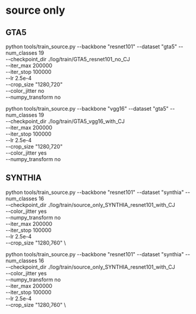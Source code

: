 # source only
## GTA5
python tools/train_source.py --backbone "resnet101" --dataset "gta5" --num_classes 19 \
--checkpoint_dir ./log/train/GTA5_resnet101_no_CJ \
--iter_max 200000 \
--iter_stop 100000 \
--lr 2.5e-4 \
--crop_size "1280,720" \
--color_jitter no \
--numpy_transform no

python tools/train_source.py --backbone "vgg16" --dataset "gta5" --num_classes 19 \
--checkpoint_dir ./log/train/GTA5_vgg16_with_CJ \
--iter_max 200000 \
--iter_stop 100000 \
--lr 2.5e-4 \
--crop_size "1280,720" \
--color_jitter yes \
--numpy_transform no

## SYNTHIA
python tools/train_source.py --backbone "resnet101" --dataset "synthia" --num_classes 16 \
--checkpoint_dir ./log/train/source_only_SYNTHIA_resnet101_with_CJ \
--color_jitter yes \
--numpy_transform no \
--iter_max 200000 \
--iter_stop 100000 \
--lr 2.5e-4 \
--crop_size "1280,760" \

python tools/train_source.py --backbone "resnet101" --dataset "synthia" --num_classes 16 \
--checkpoint_dir ./log/train/source_only_SYNTHIA_resnet101_with_CJ \
--color_jitter yes \
--numpy_transform no \
--iter_max 200000 \
--iter_stop 100000 \
--lr 2.5e-4 \
--crop_size "1280,760" \



